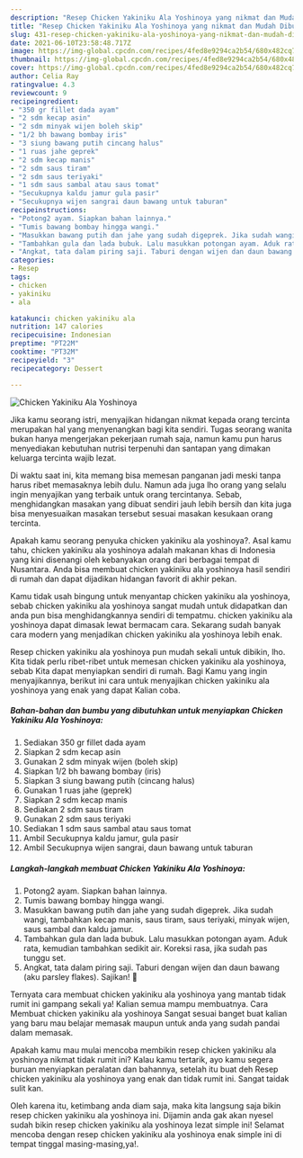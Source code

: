 ```yaml
---
description: "Resep Chicken Yakiniku Ala Yoshinoya yang nikmat dan Mudah Dibuat"
title: "Resep Chicken Yakiniku Ala Yoshinoya yang nikmat dan Mudah Dibuat"
slug: 431-resep-chicken-yakiniku-ala-yoshinoya-yang-nikmat-dan-mudah-dibuat
date: 2021-06-10T23:58:48.717Z
image: https://img-global.cpcdn.com/recipes/4fed8e9294ca2b54/680x482cq70/chicken-yakiniku-ala-yoshinoya-foto-resep-utama.jpg
thumbnail: https://img-global.cpcdn.com/recipes/4fed8e9294ca2b54/680x482cq70/chicken-yakiniku-ala-yoshinoya-foto-resep-utama.jpg
cover: https://img-global.cpcdn.com/recipes/4fed8e9294ca2b54/680x482cq70/chicken-yakiniku-ala-yoshinoya-foto-resep-utama.jpg
author: Celia Ray
ratingvalue: 4.3
reviewcount: 9
recipeingredient:
- "350 gr fillet dada ayam"
- "2 sdm kecap asin"
- "2 sdm minyak wijen boleh skip"
- "1/2 bh bawang bombay iris"
- "3 siung bawang putih cincang halus"
- "1 ruas jahe geprek"
- "2 sdm kecap manis"
- "2 sdm saus tiram"
- "2 sdm saus teriyaki"
- "1 sdm saus sambal atau saus tomat"
- "Secukupnya kaldu jamur gula pasir"
- "Secukupnya wijen sangrai daun bawang untuk taburan"
recipeinstructions:
- "Potong2 ayam. Siapkan bahan lainnya."
- "Tumis bawang bombay hingga wangi."
- "Masukkan bawang putih dan jahe yang sudah digeprek. Jika sudah wangi, tambahkan kecap manis, saus tiram, saus teriyaki, minyak wijen, saus sambal dan kaldu jamur."
- "Tambahkan gula dan lada bubuk. Lalu masukkan potongan ayam. Aduk rata, kemudian tambahkan sedikit air. Koreksi rasa, jika sudah pas tunggu set."
- "Angkat, tata dalam piring saji. Taburi dengan wijen dan daun bawang (aku parsley flakes). Sajikan! 🧡"
categories:
- Resep
tags:
- chicken
- yakiniku
- ala

katakunci: chicken yakiniku ala 
nutrition: 147 calories
recipecuisine: Indonesian
preptime: "PT22M"
cooktime: "PT32M"
recipeyield: "3"
recipecategory: Dessert

---
```



![Chicken Yakiniku Ala Yoshinoya](https://img-global.cpcdn.com/recipes/4fed8e9294ca2b54/680x482cq70/chicken-yakiniku-ala-yoshinoya-foto-resep-utama.jpg)

Jika kamu seorang istri, menyajikan hidangan nikmat kepada orang tercinta merupakan hal yang menyenangkan bagi kita sendiri. Tugas seorang  wanita bukan hanya mengerjakan pekerjaan rumah saja, namun kamu pun harus menyediakan kebutuhan nutrisi terpenuhi dan santapan yang dimakan keluarga tercinta wajib lezat.

Di waktu  saat ini, kita memang bisa memesan panganan jadi meski tanpa harus ribet memasaknya lebih dulu. Namun ada juga lho orang yang selalu ingin menyajikan yang terbaik untuk orang tercintanya. Sebab, menghidangkan masakan yang dibuat sendiri jauh lebih bersih dan kita juga bisa menyesuaikan masakan tersebut sesuai masakan kesukaan orang tercinta. 



Apakah kamu seorang penyuka chicken yakiniku ala yoshinoya?. Asal kamu tahu, chicken yakiniku ala yoshinoya adalah makanan khas di Indonesia yang kini disenangi oleh kebanyakan orang dari berbagai tempat di Nusantara. Anda bisa membuat chicken yakiniku ala yoshinoya hasil sendiri di rumah dan dapat dijadikan hidangan favorit di akhir pekan.

Kamu tidak usah bingung untuk menyantap chicken yakiniku ala yoshinoya, sebab chicken yakiniku ala yoshinoya sangat mudah untuk didapatkan dan anda pun bisa menghidangkannya sendiri di tempatmu. chicken yakiniku ala yoshinoya dapat dimasak lewat bermacam cara. Sekarang sudah banyak cara modern yang menjadikan chicken yakiniku ala yoshinoya lebih enak.

Resep chicken yakiniku ala yoshinoya pun mudah sekali untuk dibikin, lho. Kita tidak perlu ribet-ribet untuk memesan chicken yakiniku ala yoshinoya, sebab Kita dapat menyiapkan sendiri di rumah. Bagi Kamu yang ingin menyajikannya, berikut ini cara untuk menyajikan chicken yakiniku ala yoshinoya yang enak yang dapat Kalian coba.

<!--inarticleads1-->

##### Bahan-bahan dan bumbu yang dibutuhkan untuk menyiapkan Chicken Yakiniku Ala Yoshinoya:

1. Sediakan 350 gr fillet dada ayam
1. Siapkan 2 sdm kecap asin
1. Gunakan 2 sdm minyak wijen (boleh skip)
1. Siapkan 1/2 bh bawang bombay (iris)
1. Siapkan 3 siung bawang putih (cincang halus)
1. Gunakan 1 ruas jahe (geprek)
1. Siapkan 2 sdm kecap manis
1. Sediakan 2 sdm saus tiram
1. Gunakan 2 sdm saus teriyaki
1. Sediakan 1 sdm saus sambal atau saus tomat
1. Ambil Secukupnya kaldu jamur, gula pasir
1. Ambil Secukupnya wijen sangrai, daun bawang untuk taburan




<!--inarticleads2-->

##### Langkah-langkah membuat Chicken Yakiniku Ala Yoshinoya:

1. Potong2 ayam. Siapkan bahan lainnya.
1. Tumis bawang bombay hingga wangi.
1. Masukkan bawang putih dan jahe yang sudah digeprek. Jika sudah wangi, tambahkan kecap manis, saus tiram, saus teriyaki, minyak wijen, saus sambal dan kaldu jamur.
1. Tambahkan gula dan lada bubuk. Lalu masukkan potongan ayam. Aduk rata, kemudian tambahkan sedikit air. Koreksi rasa, jika sudah pas tunggu set.
1. Angkat, tata dalam piring saji. Taburi dengan wijen dan daun bawang (aku parsley flakes). Sajikan! 🧡




Ternyata cara membuat chicken yakiniku ala yoshinoya yang mantab tidak rumit ini gampang sekali ya! Kalian semua mampu membuatnya. Cara Membuat chicken yakiniku ala yoshinoya Sangat sesuai banget buat kalian yang baru mau belajar memasak maupun untuk anda yang sudah pandai dalam memasak.

Apakah kamu mau mulai mencoba membikin resep chicken yakiniku ala yoshinoya nikmat tidak rumit ini? Kalau kamu tertarik, ayo kamu segera buruan menyiapkan peralatan dan bahannya, setelah itu buat deh Resep chicken yakiniku ala yoshinoya yang enak dan tidak rumit ini. Sangat taidak sulit kan. 

Oleh karena itu, ketimbang anda diam saja, maka kita langsung saja bikin resep chicken yakiniku ala yoshinoya ini. Dijamin anda gak akan nyesel sudah bikin resep chicken yakiniku ala yoshinoya lezat simple ini! Selamat mencoba dengan resep chicken yakiniku ala yoshinoya enak simple ini di tempat tinggal masing-masing,ya!.

